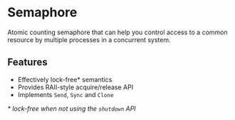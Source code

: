 # Semaphore

Atomic counting semaphore that can help you control access to a common resource
by multiple processes in a concurrent system.

## Features

- Effectively lock-free* semantics
- Provides RAII-style acquire/release API
- Implements `Send`, `Sync` and `Clone`

_* lock-free when not using the `shutdown` API_